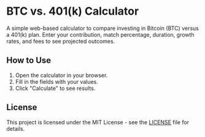 # BTC vs. 401(k) Calculator

A simple web-based calculator to compare investing in Bitcoin (BTC) versus a 401(k) plan. Enter your contribution, match percentage, duration, growth rates, and fees to see projected outcomes.

## How to Use
1. Open the calculator in your browser.
2. Fill in the fields with your values.
3. Click "Calculate" to see results.

## License
This project is licensed under the MIT License - see the [LICENSE](LICENSE) file for details.

